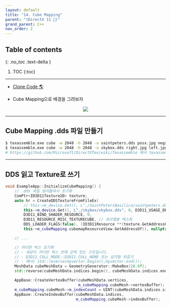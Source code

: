 ```yaml
---
layout: default
title: "14. Cube Mapping"
parent: "(DirectX 11 🌟)"
grand_parent: C++
nav_order: 2
---
```


## Table of contents
{: .no_toc .text-delta }

1. TOC
{:toc}

---

* [Clone Code 🌎](https://github.com/EasyCoding-7/DirectX11-Examples/tree/16/16_cubeMapping)

* Cube Mapping으로 배경을 그려보자

<p align="center">
  <img src="https://taehyungs-programming-blog.github.io/blog/assets/images/cpp/directx11/d11-14-1.jpg"/>
</p>

---

## Cube Mapping .dds 파일 만들기

```bash
$ texassemble.exe cube -w 2048 -h 2048 -o saintpeters.dds posx.jpg negx.jpg posy.jpg negy.jpg posz.jpg negz.jpg 
$ texassemble.exe cube -w 2048 -h 2048 -o skybox.dds right.jpg left.jpg top.jpg bottom.jpg front.jpg back.jpg -y
# https://github.com/Microsoft/DirectXTex/wiki/Texassemble 에서 texassemble 다운가능.
```

---

## DDS 읽고 Texture로 쓰기

```cpp
void ExampleApp::InitializeCubeMapping() {
    // .dds 파일 읽어들여서 초기화
    ComPtr<ID3D11Texture2D> texture;
    auto hr = CreateDDSTextureFromFileEx(
        // this->m_device.Get(), L"./SaintPetersBasilica/saintpeters.dds", 0,
        this->m_device.Get(), L"./skybox/skybox.dds", 0, D3D11_USAGE_DEFAULT,
        D3D11_BIND_SHADER_RESOURCE, 0,
        D3D11_RESOURCE_MISC_TEXTURECUBE, // 큐브맵용 텍스춰
        DDS_LOADER_FLAGS(false), (ID3D11Resource **)texture.GetAddressOf(),
        this->m_cubeMapping.cubemapResourceView.GetAddressOf(), nullptr);

    // ...

    // 커다란 박스 초기화
    // - 세상이 커다란 박스 안에 갇혀 있는 구조입니다.
    // - D3D11_CULL_MODE::D3D11_CULL_NONE 또는 삼각형 뒤집기
    // - 예시) std::reverse(myvector.begin(),myvector.end());
    MeshData cubeMeshData = GeometryGenerator::MakeBox(20.0f);
    std::reverse(cubeMeshData.indices.begin(), cubeMeshData.indices.end());

    AppBase::CreateVertexBuffer(cubeMeshData.vertices,
                                m_cubeMapping.cubeMesh->vertexBuffer);
    m_cubeMapping.cubeMesh->m_indexCount = UINT(cubeMeshData.indices.size());
    AppBase::CreateIndexBuffer(cubeMeshData.indices,
                               m_cubeMapping.cubeMesh->indexBuffer);
```